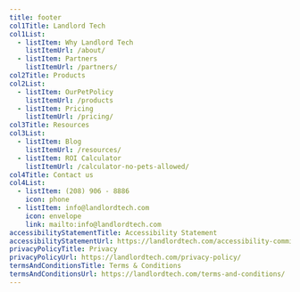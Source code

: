 ```yaml
---
title: footer
col1Title: Landlord Tech
col1List:
  - listItem: Why Landlord Tech
    listItemUrl: /about/
  - listItem: Partners
    listItemUrl: /partners/
col2Title: Products
col2List:
  - listItem: OurPetPolicy
    listItemUrl: /products
  - listItem: Pricing
    listItemUrl: /pricing/
col3Title: Resources
col3List:
  - listItem: Blog
    listItemUrl: /resources/
  - listItem: ROI Calculator
    listItemUrl: /calculator-no-pets-allowed/
col4Title: Contact us
col4List:
  - listItem: (208) 906 - 8886
    icon: phone
  - listItem: info@landlordtech.com
    icon: envelope
    link: mailto:info@landlordtech.com
accessibilityStatementTitle: Accessibility Statement
accessibilityStatementUrl: https://landlordtech.com/accessibility-commitment/
privacyPolicyTitle: Privacy
privacyPolicyUrl: https://landlordtech.com/privacy-policy/
termsAndConditionsTitle: Terms & Conditions
termsAndConditionsUrl: https://landlordtech.com/terms-and-conditions/
---
```

